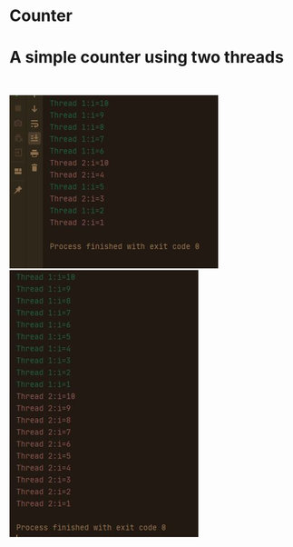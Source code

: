 # Counter
#  <div>A simple counter using two threads</div>
<br/> 

![](https://github.com/mkanyar/Counter/blob/master/screenshots/Capture1.JPG)
![](https://github.com/mkanyar/Counter/blob/master/screenshots/Capture2.JPG)
